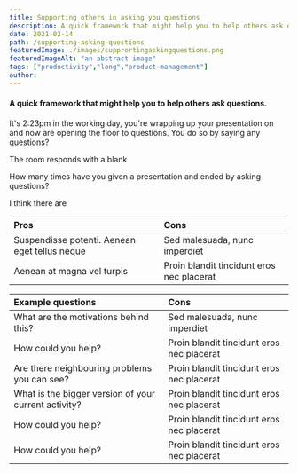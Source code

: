 ```yaml
---
title: Supporting others in asking you questions
description: A quick framework that might help you to help others ask questions.
date: 2021-02-14
path: /supporting-asking-questions
featuredImage: ./images/supprortingaskingquestions.png
featuredImageAlt: "an abstract image"
tags: ["productivity","long","product-management"]
author:
---
```


#### A quick framework that might help you to help others ask questions.

It's 2:23pm in the working day, you're wrapping up your presentation on and now are opening the floor to questions. You do so by saying any questions?

The room responds with a blank

How many times have you given a presentation and ended by asking questions?

I think there are

| Pros                                          | Cons                                      |
|:----------------------------------------------|:------------------------------------------|
| Suspendisse potenti. Aenean eget tellus neque | Sed malesuada, nunc imperdiet             |
| Aenean at magna vel turpis                    | Proin blandit tincidunt eros nec placerat |


| Example questions                                    | Cons                                      |
|:-----------------------------------------------------|:------------------------------------------|
| What are the motivations behind this?                | Sed malesuada, nunc imperdiet             |
| How could you help?                                  | Proin blandit tincidunt eros nec placerat |
| Are there neighbouring problems you can see?         | Proin blandit tincidunt eros nec placerat |
| What is the bigger version of your current activity? | Proin blandit tincidunt eros nec placerat |
| How could you help?                                  | Proin blandit tincidunt eros nec placerat |
| How could you help?                                  | Proin blandit tincidunt eros nec placerat |
